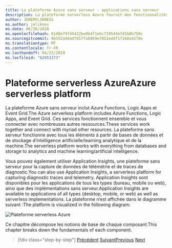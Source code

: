```yaml
---
title: La plateforme Azure sans serveur - applications sans serveur
description: La plateforme serverless Azure fournit des fonctionnalités, notamment le code de mise à l’échelle instantanée déclenchées par des événements, basée sur le cloud pub/sub, orchestration de flux de travail et bien plus encore.
author: JEREMYLIKNESS
ms.author: jeliknes
ms.date: 06/26/2018
ms.openlocfilehash: 6149e79f45422be0b4f1ebc719543efd1b0b750c
ms.sourcegitcommit: 9b552addadfb57fab0b9e7852ed4f1f1b8a42f8e
ms.translationtype: MT
ms.contentlocale: fr-FR
ms.lasthandoff: 04/23/2019
ms.locfileid: "62053273"
---
```

# <a name="azure-serverless-platform"></a><span data-ttu-id="20e38-103">Plateforme serverless Azure</span><span class="sxs-lookup"><span data-stu-id="20e38-103">Azure serverless platform</span></span>

<span data-ttu-id="20e38-104">La plateforme Azure sans serveur inclut Azure Functions, Logic Apps et Event Grid.</span><span class="sxs-lookup"><span data-stu-id="20e38-104">The Azure serverless platform includes Azure Functions, Logic Apps, and Event Grid.</span></span> <span data-ttu-id="20e38-105">Ces services fonctionnent ensemble et vous connecter avec nombreuses autres ressources.</span><span class="sxs-lookup"><span data-stu-id="20e38-105">These services work together and connect with myriad other resources.</span></span> <span data-ttu-id="20e38-106">La plateforme sans serveur fonctionne avec tous les éléments à partir de bases de données et de stockage d’intelligence artificielle/learning analytique et de la machine.</span><span class="sxs-lookup"><span data-stu-id="20e38-106">The serverless platform works with everything from databases and storage to analytics and machine learning/artificial intelligence.</span></span>

<span data-ttu-id="20e38-107">Vous pouvez également utiliser Application Insights, une plateforme sans serveur pour la capture de données de télémétrie et de traces de diagnostic.</span><span class="sxs-lookup"><span data-stu-id="20e38-107">You can also use Application Insights, a serverless platform for capturing diagnostic traces and telemetry.</span></span> <span data-ttu-id="20e38-108">Application Insights sont disponibles pour les applications de tous les types (bureau, mobile ou web), ainsi que des implémentations sans serveur.</span><span class="sxs-lookup"><span data-stu-id="20e38-108">Application Insights are available to applications of all types (desktop, mobile, or web) as well as serverless implementations.</span></span> <span data-ttu-id="20e38-109">La plateforme n’est affichée dans le diagramme suivant :</span><span class="sxs-lookup"><span data-stu-id="20e38-109">The platform is visualized in the following diagram:</span></span>

![Plateforme serverless Azure](./media/azure-serverless-platform.png)

<span data-ttu-id="20e38-111">Ce chapitre décompose les notions de base de chaque composant.</span><span class="sxs-lookup"><span data-stu-id="20e38-111">This chapter breaks down the fundamentals of each component.</span></span>

>[!div class="step-by-step"]
><span data-ttu-id="20e38-112">[Précédent](serverless-design-examples.md)
>[Suivant](azure-functions.md)</span><span class="sxs-lookup"><span data-stu-id="20e38-112">[Previous](serverless-design-examples.md)
[Next](azure-functions.md)</span></span>